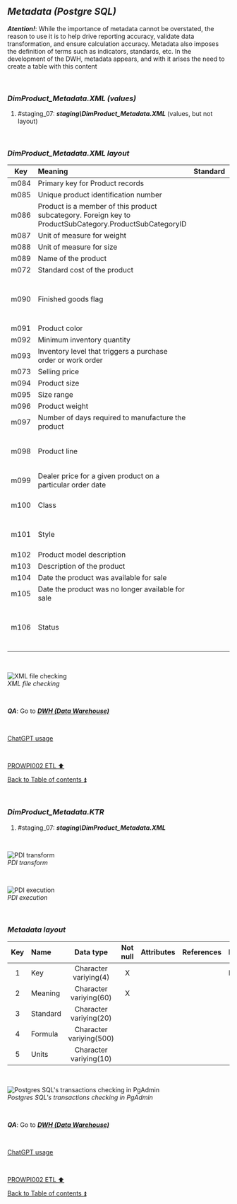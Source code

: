 ## **_Metadata (Postgre SQL)_**  

**_Atention!_**: While the importance of metadata cannot be overstated, the reason to use it is to help drive reporting accuracy, validate data transformation, and ensure calculation accuracy. Metadata also imposes the definition of terms such as indicators, standards, etc. In the development of the DWH, metadata appears, and with it arises the need to create a table with this content  

<p><br></p>

### **_DimProduct\_Metadata.XML (values)_**  
  1. #staging_07: **_staging\DimProduct\_Metadata.XML_** (values, but not layout)  

<p><br></p>

### **_DimProduct\_Metadata.XML layout_**  

| Key  | Meaning                                 | Standard              | Formula                                                                  | Units |
| :--: | :-------------------------------------- | :-------------------: | :----------------------------------------------------------------------- | :---: |
| m084 | Primary key for Product records         |                       |                                                                          |       |
| m085 | Unique product identification number    |                       |                                                                          |       |
| m086 | Product is a member of this product subcategory. Foreign key to ProductSubCategory.ProductSubCategoryID | |                                |       |
| m087 | Unit of measure for weight              |                       |                                                                          |       |
| m088 | Unit of measure for size                |                       |                                                                          |       |
| m089 | Name of the product                     |                       |                                                                          |       |
| m072 | Standard cost of the product            |                       |                                                                          |       |
| m090 | Finished goods flag                     |                       | 0 = Product is not a salable item. 1 = Product is salable                |       |
| m091 | Product color                           |                       |                                                                          |       |
| m092 | Minimum inventory quantity              |                       |                                                                          |       |
| m093 | Inventory level that triggers a purchase order or work order |  |                                                                          |       |
| m073 | Selling price                           |                       |                                                                          |       |
| m094 | Product size                            |                       |                                                                          |       |
| m095 | Size range                              |                       |                                                                          |       |
| m096 | Product weight                          |                       |                                                                          |       |
| m097 | Number of days required to manufacture the product |            |                                                                          |       |
| m098 | Product line                            |                       | R = Road, M = Mountain, T = Touring, S = Standard                        |       |
| m099 | Dealer price for a given product on a particular order date  |                       |                                                     |       |
| m100 | Class                                   |                       | H = High, M = Medium, L = Low                                            |       |
| m101 | Style                                   |                       | W = Womens, M = Mens, U = Universal                                      |       |
| m102 | Product model description               |                       |                                                                          |       |
| m103 | Description of the product              |                       |                                                                          |       |
| m104 | Date the product was available for sale |                       |                                                                          |       |
| m105 | Date the product was no longer available for sale |             |                                                                          |       |
| m106 | Status                                  |                       | 0 = Product is purchased, 1 = Product is manufactured in-house           |       |

<p><br></p>  

![XML file checking](https://i.imgur.com/HbAzMwp.png)  
_XML file checking_  

<p><br></p>

**_QA_**: Go to **_[DWH (Data Warehouse)](dwh.md)_**  

<p><br></p> 

[ChatGPT usage](../CHATGPT_USAGE.md)  

<p><br></p>  

[PROWPI002 ETL :arrow_up:](prowpi002_etl_adventureworksdw2022_db.md)  

[Back to Table of contents :arrow_double_up:](../README.md)  

<p><br></p>  

### **_DimProduct\_Metadata.KTR_**  
  1. #staging_07: **_staging\DimProduct\_Metadata.XML_**  

<p><br></p>  

![PDI transform](https://i.imgur.com/Ok5tYnQ.png)  
_PDI transform_  

<p><br></p>  

![PDI execution](https://i.imgur.com/HZMJwRs.png)  
_PDI execution_ 

<p><br></p>  

### **_Metadata layout_**  

| Key	| Name                  | Data type              | Not null | Attributes | References            | Description |
| :-: | :-------------------- | :--------------------: | :------: | :--------- | :-------------------- | :-----------| 
| 1   | Key                   | Character variying(4)  | X        |            |                       | PK,FK       |
| 2   | Meaning               | Character variying(60) | X        |            |                       |             |
| 3   | Standard              | Character variying(20) |          |            |                       |             |
| 4   | Formula               | Character variying(500)|          |            |                       |             |
| 5   | Units                 | Character variying(10) |          |            |                       |             |

<p><br></p>  

![Postgres SQL's transactions checking in PgAdmin](https://i.imgur.com/GBmz5AC.png)  
_Postgres SQL's transactions checking in PgAdmin_  

<p><br></p>  

**_QA_**: Go to **_[DWH (Data Warehouse)](dwh.md)_**  

<p><br></p> 

[ChatGPT usage](../CHATGPT_USAGE.md)  

<p><br></p> 

[PROWPI002 ETL :arrow_up:](prowpi002_etl_adventureworksdw2022_db.md)  

[Back to Table of contents :arrow_double_up:](../README.md)  